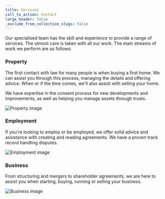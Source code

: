 ```yaml
---
title: Services
call_to_action: Contact
large_header: false
_exclude_from_collection_slugs: false
---
```

Our specialised team has the skill and experience to provide a range of services. The utmost care is taken with all our work. The main streams of work we perform are as follows:

### Property

The first contact with law for many people is when buying a first home. We can assist you through this process, managing the details and offering advice. When or if the time comes, we'll also assist with selling your home.

We have expertise in the consent process for new developments and improvements, as well as helping you manage assets through trusts.

![Property image](https://unsplash.it/960/350?image=946)

### Employment

If you're looking to employ or be employed, we offer solid advice and assistance with creating and reading agreements. We have a proven track record handling disputes.

![Employment image](https://unsplash.it/960/350?image=668)

### Business

From structuring and mergers to shareholder agreements, we are here to assist you when starting, buying, running or selling your business.

![Business image](https://unsplash.it/960/350?image=376)
